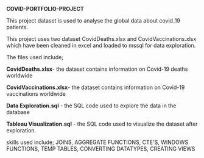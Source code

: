 **COVID-PORTFOLIO-PROJECT**

This project  dataset is used to analyse the  global data about covid_19 patients.

This project uses two dataset CovidDeaths.xlsx and CovidVaccinations.xlsx which have been cleaned in excel and loaded to mssql for data exploration.

The files used include;

**CovidDeaths.xlsx**- the dataset contains information on Covid-19 deaths worldwide

**CovidVaccinations.xlsx**- the dataset contains information on Covid-19 vaccinations worldwide

**Data Exploration.sql** - the SQL code used to explore the data in the database

**Tableau Visualization.sql** - the SQL code used to visualize the dataset after exploration.

skills used include;
JOINS, AGGREGATE FUNCTIONS, CTE'S, WINDOWS FUNCTIONS, TEMP TABLES, CONVERTING DATATYPES, CREATING VIEWS






